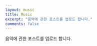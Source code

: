 ```yaml
---
layout: music
title: Music
excerpt: "음악에 관한 포스트를 업로드 합니다."
comments: false
---
```

음악에 관한 포스트를 업로드 합니다.